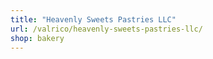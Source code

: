 ```yaml
---
title: "Heavenly Sweets Pastries LLC"
url: /valrico/heavenly-sweets-pastries-llc/
shop: bakery
---
```

